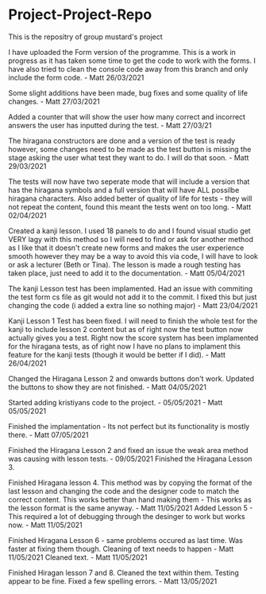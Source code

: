 # Project-Project-Repo
This is the repositry of group mustard's project

I have uploaded the Form version of the programme. This is a work in progress as it has taken some time to get the code to work with the 
forms. I have also tried to clean the console code away from this branch and only include the form code. - Matt 26/03/2021

Some slight additions have been made, bug fixes and some quality of life changes. - Matt 27/03/2021

Added a counter that will show the user how many correct and incorrect answers the user has inputted 
during the test. - Matt 27/03/21

The hiragana constructors are done and a version of the test is ready however, some changes need to be made as the test button is missing the stage asking the user
what test they want to do. I will do that soon. - Matt 29/03/2021


The tests will now have two seperate mode that will include a version that has the hiragana symbols and a full version that will have ALL possilbe hiragana
characters. Also added better of quality of life for tests - they will not repeat the content, found this meant the tests went on too long. - Matt 02/04/2021

Created a kanji lesson. I used 18 panels to do and I found visual studio get VERY lagy with this method so I will need to find or ask for another method as I like that 
it doesn't create new forms and makes the user experience smooth however they may be a way to avoid this via code, I will have to look or ask a lecturer (Beth or Tina).
The lesson is made a rough testing has taken place, just need to add it to the documentation. - Matt 05/04/2021

The kanji Lesson test has been implamented. Had an issue with commiting the test form cs file as git would not add it to the commit. I fixed this but just changing the code 
(i added a extra line so nothing major) - Matt 23/04/2021

Kanji Lesson 1 Test has been fixed. I will need to finish the whole test for the kanji to include lesson 2 content but as of right now the 
test button now actually gives you a test. Right now the score system has been implamented for the hiragana tests, as of right now I have no plans to implament 
this feature for the kanji tests (though it would be better if I did). - Matt 26/04/2021

Changed the Hiragana Lesson 2 and onwards buttons don't work. Updated the buttons to show they are not finished. - Matt 04/05/2021

Started adding kristiyans code to the project. - 05/05/2021 - Matt 05/05/2021

Finished the implamentation - Its not perfect but its functionality is mostly there. - Matt 07/05/2021

Finished the Hiragana Lesson 2 and fixed an issue the weak area method was causing with lesson tests. - 09/05/2021
Finished the Hiragana Lesson 3.

Finished Hiragana lesson 4. This method was by copying the format of the last lesson and changing the code and the designer code to match the correct content.
This works better than hand making them - This works as the lesson format is the same anyway. - Matt 11/05/2021
Added Lesson 5 - This required a lot of debugging through the desinger to work but works now. - Matt 11/05/2021

Finished Hiragana Lesson 6 - same problems occured as last time. Was faster at fixing them though. Cleaning of text needs to happen - Matt 11/05/2021
Cleaned text. - Matt 11/05/2021

Finished Hiragan lesson 7 and 8. Cleaned the text within them. Testing appear to be fine. Fixed a few spelling errors. - Matt 13/05/2021 